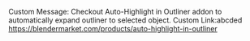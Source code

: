 Custom Message: Checkout Auto-Highlight in Outliner addon to automatically expand outliner to selected object.
Custom Link:abcded https://blendermarket.com/products/auto-highlight-in-outliner
